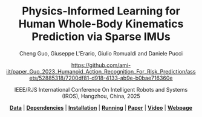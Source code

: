 <h1 align="center">
  Physics-Informed Learning for Human Whole-Body Kinematics Prediction via Sparse IMUs
</h1>


<div align="center">

Cheng Guo, Giuseppe L'Erario, Giulio Romualdi and Daniele Pucci

</div>

<div align="center">



https://github.com/ami-iit/paper_Guo_2023_Humanoid_Action_Recognition_For_Risk_Prediction/assets/52885318/7200df81-d918-4133-ab9e-b0bae716360e



</div>

<div align="center">
  
IEEE/RJS International Conference On Intelligent Robots and Systems (IROS), Hangzhou, China, 2025

</div>

<div align="center">
  <a href="#data"><b>Data</b></a> |
  <a href="#dependencies"><b>Dependencies</b></a> |
  <a href="#installation"><b>Installation</b></a> |
  <a href="#running"><b>Running</b></a> |
  <a href><b>Paper</b></a> |
  <a href><b>Video</b></a> |
  <a href><b>Webpage</b></a>
</div>
